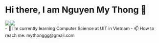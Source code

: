 # Hi there, I am Nguyen My Thong 👋
<div style="display: flex; flex-direction: row;">
 <img class="img" src="https://github-readme-stats.vercel.app/api/top-langs/?username=iknizzz1807&size_weight=0.5&count_weight=0.5&theme=cobalt" />
 <img class="img" src="https://github-readme-stats.vercel.app/api?username=iknizzz1807&show_icons=true&theme=cobalt&rank_icon=github" />
</div>
<!-- ![Top Langs](https://github-readme-stats.vercel.app/api/top-langs/?username=iknizzz1807&size_weight=0.5&count_weight=0.5&theme=cobalt)
![My Skills](https://skillicons.dev/icons?i=js,python,figma,webflow,cpp,svelte,django,flask,tensorflow,godot,react,firebase,html,css&perline=3)
<br />
![Nguyen My Thong's GitHub stats](https://github-readme-stats.vercel.app/api?username=iknizzz1807&show_icons=true&theme=cobalt&rank_icon=github) -->
- 🌱 I’m currently learning Computer Science at UIT in Vietnam
- 📫 How to reach me: mythonggg@gmail.com
